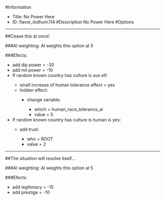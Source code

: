 #Information
 - Title: No Power Here
 - ID: flavor_lodhum.114
#Description
No Power Here
#Options

___
##Cease this at once!

###AI weighting:
AI weights this option at 5


###Efects:<ul><li>add dip power = -30</li><li>add mil power = -10</li><li>If random known country has culture is sun elf:</li><ul><li>small increase of human tolerance effect = yes</li><li>hidden effect:</li><ul><li>change variable:</li><ul><li>which = human_race_tolerance_ai</li><li>value = 5</li></ul></ul></ul><li>If random known country has culture is human is yes:</li><ul><li>add trust:</li><ul><li>who = ROOT</li><li>value = 2</li></ul></ul></ul>

___
##The situation will resolve itself…

###AI weighting:
AI weights this option at 5


###Efects:<ul><li>add legitimacy = -15</li><li>add prestige = -10</li></ul>
